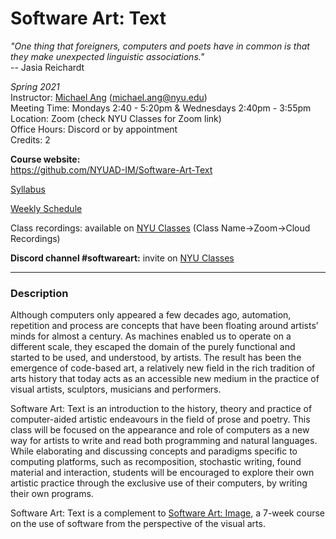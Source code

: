 # Software Art: Text

*"One thing that foreigners, computers and poets have in common is that they make unexpected linguistic associations."*<br>
-- Jasia Reichardt

_Spring 2021_<br/>
Instructor: [Michael Ang](https://michaelang.com) (michael.ang@nyu.edu)<br/>
Meeting Time: Mondays 2:40 - 5:20pm & Wednesdays 2:40pm - 3:55pm<br/>
Location: Zoom (check NYU Classes for Zoom link)</br>
Office Hours: Discord or by appointment</br>
Credits: 2<br/>

**Course website:<br/>**
https://github.com/NYUAD-IM/Software-Art-Text

[Syllabus](https://github.com/NYUAD-IM/Software-Art-Text/blob/main/Syllabus.md)

[Weekly Schedule](https://github.com/NYUAD-IM/Software-Art-Text/blob/main/WeeklySchedule.md)

Class recordings: available on [NYU Classes](https://newclasses.nyu.edu/) (Class Name->Zoom->Cloud Recordings)

**Discord channel #softwareart:** invite on [NYU Classes](https://newclasses.nyu.edu/)

---

### Description

Although computers only appeared a few decades ago, automation, repetition and process are concepts that have been floating around artists’ minds for almost a century. As machines enabled us to operate on a different scale, they escaped the domain of the purely functional and started to be used, and understood, by artists. The result has been the emergence of code-based art, a relatively new field in the rich tradition of arts history that today acts as an accessible new medium in the practice of visual artists, sculptors, musicians and performers.

Software Art: Text is an introduction to the history, theory and practice of computer-aided artistic endeavours in the field of prose and poetry. This class will be focused on the appearance and role of computers as a new way for artists to write and read both programming and natural languages. While elaborating and discussing concepts and paradigms specific to computing platforms, such as recomposition, stochastic writing, found material and interaction, students will be encouraged to explore their own artistic practice through the exclusive use of their computers, by writing their own programs.

Software Art: Text is a complement to [Software Art: Image](https://github.com/pierredepaz/software-art-image), a 7-week course on the use of software from the perspective of the visual arts.

